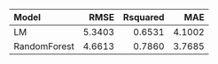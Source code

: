 |Model        |   RMSE| Rsquared|    MAE|
|:------------|------:|--------:|------:|
|LM           | 5.3403|   0.6531| 4.1002|
|RandomForest | 4.6613|   0.7860| 3.7685|
